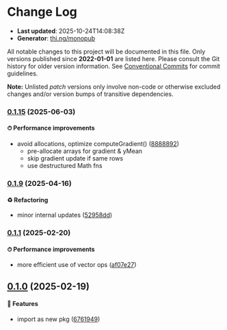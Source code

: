 # Change Log

- **Last updated**: 2025-10-24T14:08:38Z
- **Generator**: [thi.ng/monopub](https://thi.ng/monopub)

All notable changes to this project will be documented in this file.
Only versions published since **2022-01-01** are listed here.
Please consult the Git history for older version information.
See [Conventional Commits](https://conventionalcommits.org/) for commit guidelines.

**Note:** Unlisted _patch_ versions only involve non-code or otherwise excluded changes
and/or version bumps of transitive dependencies.

### [0.1.15](https://github.com/thi-ng/umbrella/tree/@thi.ng/tsne@0.1.15) (2025-06-03)

#### ⏱ Performance improvements

- avoid allocations, optimize computeGradient() ([8888892](https://github.com/thi-ng/umbrella/commit/8888892))
  - pre-allocate arrays for gradient & yMean
  - skip gradient update if same rows
  - use destructured Math fns

### [0.1.9](https://github.com/thi-ng/umbrella/tree/@thi.ng/tsne@0.1.9) (2025-04-16)

#### ♻️ Refactoring

- minor internal updates ([52958dd](https://github.com/thi-ng/umbrella/commit/52958dd))

### [0.1.1](https://github.com/thi-ng/umbrella/tree/@thi.ng/tsne@0.1.1) (2025-02-20)

#### ⏱ Performance improvements

- more efficient use of vector ops ([af07e27](https://github.com/thi-ng/umbrella/commit/af07e27))

## [0.1.0](https://github.com/thi-ng/umbrella/tree/@thi.ng/tsne@0.1.0) (2025-02-19)

#### 🚀 Features

- import as new pkg ([6761949](https://github.com/thi-ng/umbrella/commit/6761949))
